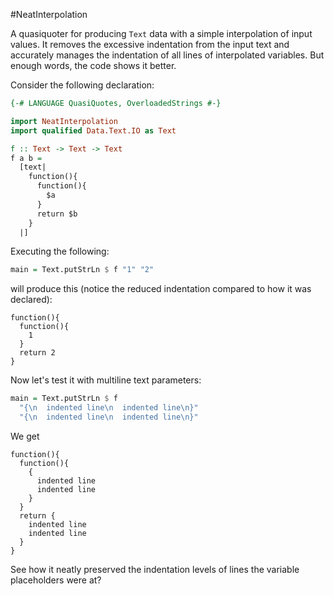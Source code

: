 #NeatInterpolation

A quasiquoter for producing `Text` data with a 
simple interpolation of input values. It removes the excessive indentation 
from the input text and accurately manages the indentation of all lines of 
interpolated variables. But enough words, the code shows it better.

Consider the following declaration:

```haskell
{-# LANGUAGE QuasiQuotes, OverloadedStrings #-}

import NeatInterpolation
import qualified Data.Text.IO as Text

f :: Text -> Text -> Text
f a b = 
  [text|
    function(){
      function(){
        $a
      }
      return $b
    }
  |]
```

Executing the following:

```haskell
main = Text.putStrLn $ f "1" "2"
```

will produce this (notice the reduced indentation compared to how it was
declared):

```
function(){
  function(){
    1
  }
  return 2
}
```

Now let's test it with multiline text parameters:

```haskell
main = Text.putStrLn $ f 
  "{\n  indented line\n  indented line\n}" 
  "{\n  indented line\n  indented line\n}" 
```

We get

```
function(){
  function(){
    {
      indented line
      indented line
    }
  }
  return {
    indented line
    indented line
  }
}
```

See how it neatly preserved the indentation levels of lines the 
variable placeholders were at?  